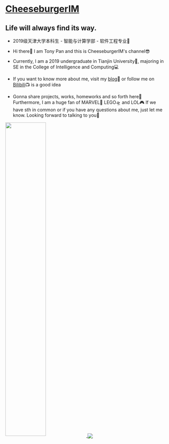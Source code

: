 # <a href="https://PanYizhe" target="_target">CheeseburgerIM</a>

## Life will always find its way.

- 2019级天津大学本科生 - 智能与计算学部 - 软件工程专业🐍

- Hi there👋 I am Tony Pan and this is CheeseburgerIM's channel😎

- Currently, I am a 2019 undergraduate in Tianjin University🏫, majoring in SE in the College of  Intelligence and Computing💻

- If you want to know more about me, visit my [blog](https://panyizhe.com)📱 or follow me on [Bilibili](https://space.bilibili.com/588552300)📺 is a good idea

- Gonna share projects, works, homeworks and so forth here📖 Furthermore, I am a huge fan of MARVEL🌌 LEGO🛸 and LOL🎮 If we have sth in common or if you have any questions about me, just let me know. Looking forward to talking to you🚀

<a href="https://github.com/anuraghazra/github-readme-stats">
  <img align="center"  src="https://github-readme-stats.vercel.app/api?username=CheeseburgerIM&count_private=true&show_icons=true&theme=gotham&show_owner=true" style="width:50% !important " />
</a>
<a href="https://github.com/anuraghazra/github-readme-stats">
  <img align="center"  src="https://github-readme-stats.vercel.app/api/top-langs/?username=CheeseburgerIM&theme=gotham&layout=compact&hide=html" />
</a>